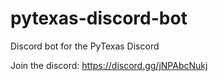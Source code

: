 # pytexas-discord-bot
Discord bot for the PyTexas Discord


Join the discord: https://discord.gg/jNPAbcNukj
